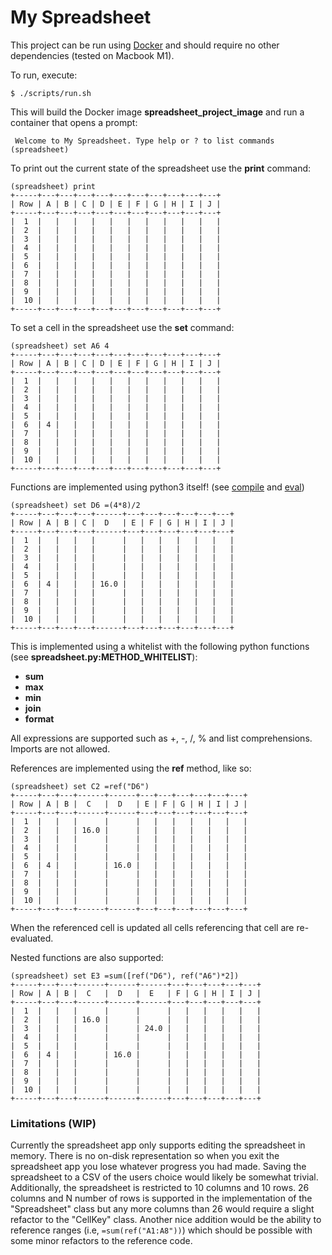 # My Spreadsheet

This project can be run using [Docker](https://www.docker.com/) and should require no other dependencies (tested on Macbook M1).

To run, execute:
```
$ ./scripts/run.sh
```

This will build the Docker image **spreadsheet_project_image** and run a container that opens a prompt:

```
 Welcome to My Spreadsheet. Type help or ? to list commands
(spreadsheet)
```

To print out the current state of the spreadsheet use the **print** command:

```
(spreadsheet) print
+-----+---+---+---+---+---+---+---+---+---+---+
| Row | A | B | C | D | E | F | G | H | I | J |
+-----+---+---+---+---+---+---+---+---+---+---+
|  1  |   |   |   |   |   |   |   |   |   |   |
|  2  |   |   |   |   |   |   |   |   |   |   |
|  3  |   |   |   |   |   |   |   |   |   |   |
|  4  |   |   |   |   |   |   |   |   |   |   |
|  5  |   |   |   |   |   |   |   |   |   |   |
|  6  |   |   |   |   |   |   |   |   |   |   |
|  7  |   |   |   |   |   |   |   |   |   |   |
|  8  |   |   |   |   |   |   |   |   |   |   |
|  9  |   |   |   |   |   |   |   |   |   |   |
|  10 |   |   |   |   |   |   |   |   |   |   |
+-----+---+---+---+---+---+---+---+---+---+---+
```

To set a cell in the spreadsheet use the **set** command:

```
(spreadsheet) set A6 4
+-----+---+---+---+---+---+---+---+---+---+---+
| Row | A | B | C | D | E | F | G | H | I | J |
+-----+---+---+---+---+---+---+---+---+---+---+
|  1  |   |   |   |   |   |   |   |   |   |   |
|  2  |   |   |   |   |   |   |   |   |   |   |
|  3  |   |   |   |   |   |   |   |   |   |   |
|  4  |   |   |   |   |   |   |   |   |   |   |
|  5  |   |   |   |   |   |   |   |   |   |   |
|  6  | 4 |   |   |   |   |   |   |   |   |   |
|  7  |   |   |   |   |   |   |   |   |   |   |
|  8  |   |   |   |   |   |   |   |   |   |   |
|  9  |   |   |   |   |   |   |   |   |   |   |
|  10 |   |   |   |   |   |   |   |   |   |   |
+-----+---+---+---+---+---+---+---+---+---+---+
```
Functions are implemented using python3 itself! (see [compile](https://docs.python.org/3/library/functions.html#compile) and [eval](https://docs.python.org/3/library/functions.html#eval))

```
(spreadsheet) set D6 =(4*8)/2
+-----+---+---+---+------+---+---+---+---+---+---+
| Row | A | B | C |  D   | E | F | G | H | I | J |
+-----+---+---+---+------+---+---+---+---+---+---+
|  1  |   |   |   |      |   |   |   |   |   |   |
|  2  |   |   |   |      |   |   |   |   |   |   |
|  3  |   |   |   |      |   |   |   |   |   |   |
|  4  |   |   |   |      |   |   |   |   |   |   |
|  5  |   |   |   |      |   |   |   |   |   |   |
|  6  | 4 |   |   | 16.0 |   |   |   |   |   |   |
|  7  |   |   |   |      |   |   |   |   |   |   |
|  8  |   |   |   |      |   |   |   |   |   |   |
|  9  |   |   |   |      |   |   |   |   |   |   |
|  10 |   |   |   |      |   |   |   |   |   |   |
+-----+---+---+---+------+---+---+---+---+---+---+
```

This is implemented using a whitelist with the following python functions (see **spreadsheet.py:METHOD_WHITELIST**):

* **sum**
* **max**
* **min**
* **join**
* **format**

All expressions are supported such as +, -, /, % and list comprehensions. Imports are not allowed.

References are implemented using the **ref** method, like so:
```
(spreadsheet) set C2 =ref("D6")
+-----+---+---+------+------+---+---+---+---+---+---+
| Row | A | B |  C   |  D   | E | F | G | H | I | J |
+-----+---+---+------+------+---+---+---+---+---+---+
|  1  |   |   |      |      |   |   |   |   |   |   |
|  2  |   |   | 16.0 |      |   |   |   |   |   |   |
|  3  |   |   |      |      |   |   |   |   |   |   |
|  4  |   |   |      |      |   |   |   |   |   |   |
|  5  |   |   |      |      |   |   |   |   |   |   |
|  6  | 4 |   |      | 16.0 |   |   |   |   |   |   |
|  7  |   |   |      |      |   |   |   |   |   |   |
|  8  |   |   |      |      |   |   |   |   |   |   |
|  9  |   |   |      |      |   |   |   |   |   |   |
|  10 |   |   |      |      |   |   |   |   |   |   |
+-----+---+---+------+------+---+---+---+---+---+---+
```

When the referenced cell is updated all cells referencing that cell are re-evaluated.

Nested functions are also supported:

```
(spreadsheet) set E3 =sum([ref("D6"), ref("A6")*2])
+-----+---+---+------+------+------+---+---+---+---+---+
| Row | A | B |  C   |  D   |  E   | F | G | H | I | J |
+-----+---+---+------+------+------+---+---+---+---+---+
|  1  |   |   |      |      |      |   |   |   |   |   |
|  2  |   |   | 16.0 |      |      |   |   |   |   |   |
|  3  |   |   |      |      | 24.0 |   |   |   |   |   |
|  4  |   |   |      |      |      |   |   |   |   |   |
|  5  |   |   |      |      |      |   |   |   |   |   |
|  6  | 4 |   |      | 16.0 |      |   |   |   |   |   |
|  7  |   |   |      |      |      |   |   |   |   |   |
|  8  |   |   |      |      |      |   |   |   |   |   |
|  9  |   |   |      |      |      |   |   |   |   |   |
|  10 |   |   |      |      |      |   |   |   |   |   |
+-----+---+---+------+------+------+---+---+---+---+---+
```

### Limitations (WIP)

Currently the spreadsheet app only supports editing the spreadsheet in memory.  There is no on-disk representation so when you exit the spreadsheet app you lose whatever progress you had made.  Saving the spreadsheet to a CSV of the users choice would likely be somewhat trivial.  Additionally, the spreadsheet is restricted to 10 columns and 10 rows.  26 columns and N number of rows is supported in the implementation of the "Spreadsheet" class but any more columns than 26 would require a slight refactor to the "CellKey" class.  Another nice addition would be the ability to reference ranges (i.e, ```=sum(ref("A1:A8"))```) which should be possible with some minor refactors to the reference code.
